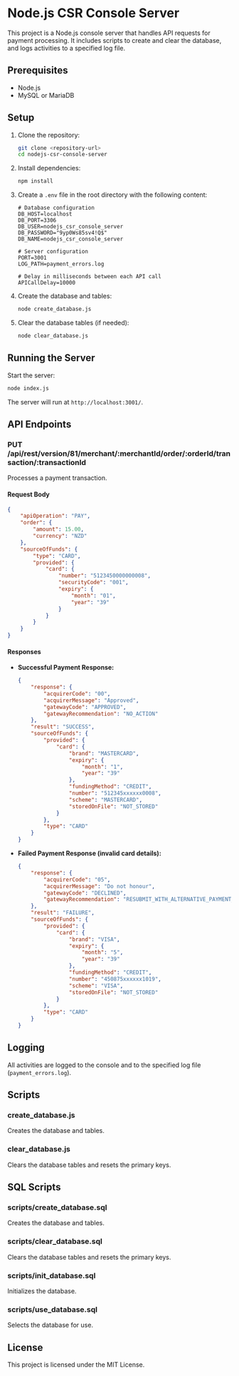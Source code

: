 # Node.js CSR Console Server

This project is a Node.js console server that handles API requests for payment processing. It includes scripts to create and clear the database, and logs activities to a specified log file.

## Prerequisites

- Node.js
- MySQL or MariaDB

## Setup

1. Clone the repository:
    ```sh
    git clone <repository-url>
    cd nodejs-csr-console-server
    ```

2. Install dependencies:
    ```sh
    npm install
    ```

3. Create a `.env` file in the root directory with the following content:
    ```properties
    # Database configuration
    DB_HOST=localhost
    DB_PORT=3306
    DB_USER=nodejs_csr_console_server
    DB_PASSWORD="9yp0Ws85sv4!Q$"
    DB_NAME=nodejs_csr_console_server

    # Server configuration
    PORT=3001
    LOG_PATH=payment_errors.log

    # Delay in milliseconds between each API call
    APICallDelay=10000
    ```

4. Create the database and tables:
    ```sh
    node create_database.js
    ```

5. Clear the database tables (if needed):
    ```sh
    node clear_database.js
    ```

## Running the Server

Start the server:
```sh
node index.js
```

The server will run at `http://localhost:3001/`.

## API Endpoints

### PUT /api/rest/version/81/merchant/:merchantId/order/:orderId/transaction/:transactionId

Processes a payment transaction.

#### Request Body
```json
{
    "apiOperation": "PAY",
    "order": {
        "amount": 15.00,
        "currency": "NZD"
    },
    "sourceOfFunds": {
        "type": "CARD",
        "provided": {
            "card": {
                "number": "5123450000000008",
                "securityCode": "001",
                "expiry": {
                    "month": "01",
                    "year": "39"
                }
            }
        }
    }
}
```

#### Responses

- **Successful Payment Response:**
    ```json
    {
        "response": {
            "acquirerCode": "00",
            "acquirerMessage": "Approved",
            "gatewayCode": "APPROVED",
            "gatewayRecommendation": "NO_ACTION"
        },
        "result": "SUCCESS",
        "sourceOfFunds": {
            "provided": {
                "card": {
                    "brand": "MASTERCARD",
                    "expiry": {
                        "month": "1",
                        "year": "39"
                    },
                    "fundingMethod": "CREDIT",
                    "number": "512345xxxxxx0008",
                    "scheme": "MASTERCARD",
                    "storedOnFile": "NOT_STORED"
                }
            },
            "type": "CARD"
        }
    }
    ```

- **Failed Payment Response (invalid card details):**
    ```json
    {
        "response": {
            "acquirerCode": "05",
            "acquirerMessage": "Do not honour",
            "gatewayCode": "DECLINED",
            "gatewayRecommendation": "RESUBMIT_WITH_ALTERNATIVE_PAYMENT_DETAILS"
        },
        "result": "FAILURE",
        "sourceOfFunds": {
            "provided": {
                "card": {
                    "brand": "VISA",
                    "expiry": {
                        "month": "5",
                        "year": "39"
                    },
                    "fundingMethod": "CREDIT",
                    "number": "450875xxxxxx1019",
                    "scheme": "VISA",
                    "storedOnFile": "NOT_STORED"
                }
            },
            "type": "CARD"
        }
    }
    ```

## Logging

All activities are logged to the console and to the specified log file (`payment_errors.log`).

## Scripts

### create_database.js

Creates the database and tables.

### clear_database.js

Clears the database tables and resets the primary keys.

## SQL Scripts

### scripts/create_database.sql

Creates the database and tables.

### scripts/clear_database.sql

Clears the database tables and resets the primary keys.

### scripts/init_database.sql

Initializes the database.

### scripts/use_database.sql

Selects the database for use.

## License

This project is licensed under the MIT License.